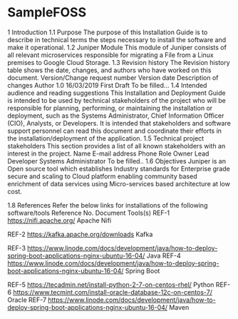 # SampleFOSS

1	Introduction
1.1	Purpose
The purpose of this Installation Guide is to describe in technical terms the steps necessary to install the software and make it operational.
1.2	Juniper Module
This module of Juniper consists of all relevant microservices responsible for migrating a File from a Linux premises to Google Cloud Storage. 
1.3	Revision history 
The Revision history table shows the date, changes, and authors who have worked on this document. 
Version/Change request number	Version date	Description of changes	Author
1.0	16/03/2019	First Draft	To be filled…
1.4	Intended audience and reading suggestions
This Installation and Deployment Guide is intended to be used by technical stakeholders of the project who will be responsible for planning, performing, or maintaining the installation or deployment, such as the Systems Administrator, Chief Information Officer (CIO), Analysts, or Developers. 
It is intended that stakeholders and software support personnel can read this document and coordinate their efforts in the installation/deployment of the application. 
1.5	Technical project stakeholders 
This section provides a list of all known stakeholders with an interest in the project.
Name	E-mail address	Phone	Role
			Owner
			Lead Developer
			Systems Administrator
To be filled..
1.6	Objectives
Juniper is an Open source tool which establishes Industry standards for Enterprise grade secure and scaling to Cloud platform enabling community based enrichment of data services using Micro-services based architecture at low cost.




1.8	References 
Refer the below links for installations of the following software/tools
Reference No.	Document	Tools(s)
REF-1	https://nifi.apache.org/
Apache Nifi

REF-2	https://kafka.apache.org/downloads
Kafka

REF-3	https://www.linode.com/docs/development/java/how-to-deploy-spring-boot-applications-nginx-ubuntu-16-04/
Java
REF-4	https://www.linode.com/docs/development/java/how-to-deploy-spring-boot-applications-nginx-ubuntu-16-04/
Spring Boot

REF-5	https://tecadmin.net/install-python-2-7-on-centos-rhel/
Python
REF-6	https://www.tecmint.com/install-oracle-database-12c-on-centos-7/
Oracle
REF-7	https://www.linode.com/docs/development/java/how-to-deploy-spring-boot-applications-nginx-ubuntu-16-04/
Maven



